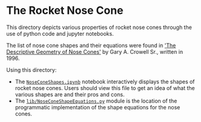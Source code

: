 # The Rocket Nose Cone

This directory depicts various properties of rocket nose cones through the use of python code and jupyter notebooks.

The list of nose cone shapes and their equations were found in ['The Descriptive Geometry of Nose Cones'](http://servidor.demec.ufpr.br/CFD/bibliografia/aerodinamica/Crowell_1996.pdf) by Gary A. Crowell Sr., written in 1996. 

Using this directory:
- The [`NoseConeShapes.ipynb`](https://github.com/jacobhall03/RocketNoseCone/blob/main/NoseConeDesigns.ipynb) notebook interactively displays the shapes of rocket nose cones. Users should view this file to get an idea of what the various shapes are and their pros and cons.
- The [`lib/NoseConeShapeEquations.py`](https://github.com/jacobhall03/RocketNoseCone/blob/main/lib/NoseConeEquations.py) module is the location of the programmatic implementation of the shape equations for the nose cones.
